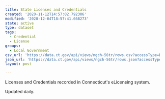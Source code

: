 ```yaml
---
title: State Licenses and Credentials
created: '2020-11-12T14:57:02.792306'
modified: '2020-12-04T18:57:41.668273'
state: active
type: dataset
tags:
  - Credential
  - License
groups:
  - Local Government
csv_url: 'https://data.ct.gov/api/views/ngch-56tr/rows.csv?accessType=DOWNLOAD'
json_url: 'https://data.ct.gov/api/views/ngch-56tr/rows.json?accessType=DOWNLOAD'
layout: post

---
```

Licenses and Credentials recorded in Connecticut's eLicensing system.

Updated daily.
